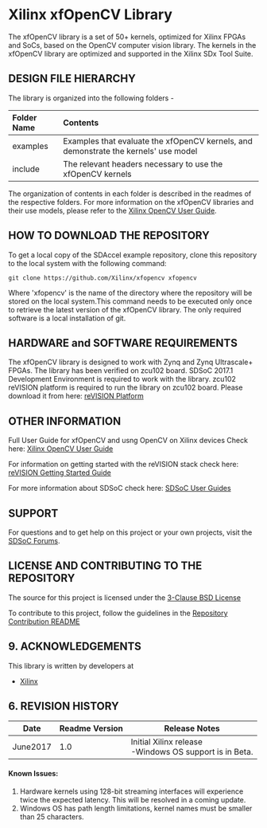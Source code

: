 Xilinx xfOpenCV Library 
======================
The xfOpenCV library is a set of 50+ kernels, optimized for Xilinx FPGAs and SoCs, based on the OpenCV computer vision library. The kernels in the xfOpenCV library are optimized and supported in the Xilinx SDx Tool Suite. 

## DESIGN FILE HIERARCHY
The library is organized into the following folders - 

| Folder Name | Contents |
| :------------- | :------------- |
| examples | Examples that evaluate the xfOpenCV kernels, and demonstrate the kernels' use model |
| include | The relevant headers necessary to use the xfOpenCV kernels |

The organization of contents in each folder is described in the readmes of the respective folders.
For more information on the xfOpenCV libraries and their use models, please refer to the [Xilinx OpenCV User Guide][].

## HOW TO DOWNLOAD THE REPOSITORY
To get a local copy of the SDAccel example repository, clone this repository to the local system with the following command:
```
git clone https://github.com/Xilinx/xfopencv xfopencv
```
Where 'xfopencv' is the name of the directory where the repository will be stored on the local system.This command needs to be executed only once to retrieve the latest version of the xfOpenCV library. The only required software is a local installation of git.

## HARDWARE and SOFTWARE REQUIREMENTS
The xfOpenCV library is designed to work with Zynq and Zynq Ultrascale+ FPGAs. The library has been verified on zcu102 board.
SDSoC 2017.1 Development Environment is required to work with the library.
zcu102 reVISION platform is required to run the library on zcu102 board. Please download it from here: [reVISION Platform]

## OTHER INFORMATION
Full User Guide for xfOpenCV and usng OpenCV on Xilinx devices Check here: 
[Xilinx OpenCV User Guide][]

For information on getting started with the reVISION stack check here:
[reVISION Getting Started Guide]

For more information about SDSoC check here:
[SDSoC User Guides][]

## SUPPORT
For questions and to get help on this project or your own projects, visit the [SDSoC Forums][].

## LICENSE AND CONTRIBUTING TO THE REPOSITORY
The source for this project is licensed under the [3-Clause BSD License][]

To contribute to this project, follow the guidelines in the [Repository Contribution README][]

## 9. ACKNOWLEDGEMENTS
This library is written by developers at
- [Xilinx](http://www.xilinx.com)

## 6. REVISION HISTORY

Date      | Readme Version | Release Notes
--------  |----------------|-------------------------
June2017  | 1.0            | Initial Xilinx release <br> -Windows OS support is in Beta.
 #### Known Issues:
1. Hardware kernels using 128-bit streaming interfaces will experience twice the expected latency. This will be resolved in a coming update. 
2. Windows OS has path length limitations, kernel names must be smaller than 25 characters.


[reVISION Getting Started Guide]: http://www.wiki.xilinx.com/reVISION+Getting+Started+Guide
[reVISION Platform]: https://secure.xilinx.com/oam/server/obrareq.cgi?wh%3Dwww.xilinx.com%20wu%3D%2Fmember%2Fforms%2Fdownload%2Fdesign-license-xef.html%3Fakdm%3D1%26filename%3Dzcu102-es2-reVISION-2017-1.zip%20wo%3D1%20rh%3Dhttp%3A%2F%2Fwww.xilinx.com%20ru%3D%252Fmember%252Fforms%252Fdownload%252Fdesign-license-xef.html%20rq%3Dakdm%253D1%2526filename%253Dzcu102-es2-reVISION-2017-1.zip
[SDSoC Forums]: https://forums.xilinx.com/t5/SDSoC-Development-Environment/bd-p/sdsoc
[SDSoC User Guides]: https://www.xilinx.com/support/documentation/sw_manuals/xilinx2017_1/ug1027-sdsoc-user-guide.pdf
[3-Clause BSD License]: LICENSE.txt
[Repository Contribution README]: CONTRIBUTING.md
[Xilinx OpenCV User Guide]: https://www.xilinx.com/support/documentation/sw_manuals/xilinx2017_1/ug1233-xilinx-opencv-user-guide.pdf
